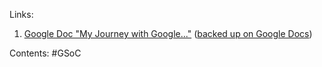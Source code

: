 Links:
1. [Google Doc "My Journey with Google..."](https://docs.google.com/document/d/1ctVojrtz7dHHLKWScuvqkSZjVMj3QHH5y1J2Bi_1Pl8/edit) ([backed up on Google Docs](https://docs.google.com/document/d/1tbNJ6qctcTm7V16ZzuybA2MUCxdhdinzCMmDYHgr1QU/edit))

Contents: #GSoC 
